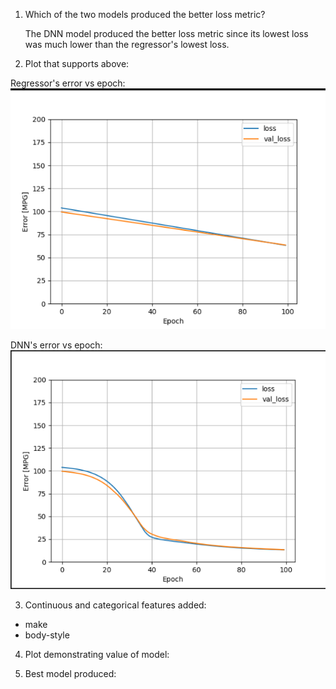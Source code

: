 1. Which of the two models produced the better loss metric?

    The DNN model produced the better loss metric since its lowest loss was much lower than the regressor's lowest loss.
   

2. Plot that supports above:

Regressor's error vs epoch: ![img_5.png](img_5.png)

DNN's error vs epoch: ![img_6.png](img_6.png)

3. Continuous and categorical features added:
- make
- body-style

4. Plot demonstrating value of model:

5. Best model produced: